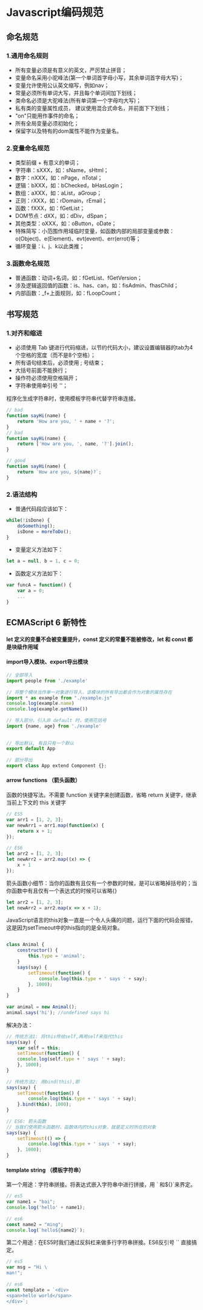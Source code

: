 
# Javascript编码规范

## 命名规范

### 1.通用命名规则

* 所有变量必须是有意义的英文，严厉禁止拼音；</br>
* 变量命名采用小驼峰法(第一个单词首字母小写，其余单词首字母大写)；</br>
* 变量允许使用公认英文缩写，例如nav；</br>
* 常量必须所有单词大写，并且每个单词间加下划线；</br>
* 类命名必须是大驼峰法(所有单词第一个字母均大写)；</br>
* 私有类的变量属性成员， 建议使用混合式命名，并前面下下划线；</br>
* "on"只能用作事件的命名；</br>
* 所有全局变量必须初始化；</br>
* 保留字以及特有的dom属性不能作为变量名。</br>

### 2.变量命名规范

* 类型前缀 + 有意义的单词；</br>
* 字符串：sXXX，如：sName，sHtml；</br>
* 数字：nXXX，如：nPage，nTotal；</br>
* 逻辑：bXXX，如：bChecked，bHasLogin；</br>
* 数组：aXXX，如：aList，aGroup；</br>
* 正则：rXXX，如：rDomain，rEmail；</br>
* 函数：fXXX，如：fGetList；</br>
* DOM节点：dXX，如：dDiv，dSpan；</br>
* 其他类型：oXXX，如：oButton，oDate；</br>
* 特殊简写：小范围作用域临时变量，如函数内部的局部变量或参数：o(Object)、e(Element)、evt(event)、err(errot)等；</br>
* 循环变量：i、j、k以此类推；</br>

### 3.函数命名规范

* 普通函数：动词+名词，如：fGetList、fGetVersion；</br>
* 涉及逻辑返回值的函数：is、has、can，如：fisAdmin、fhasChild；</br>
* 内部函数：_f+上面规则，如：fLoopCount；</br>


## 书写规范
### 1.对齐和缩进
* 必须使用 Tab 键进行代码缩进，以节约代码大小，建议设置编辑器的tab为4个空格的宽度（而不是8个空格）；</br>
* 所有语句结束后，必须使用 ; 号结束；</br>
* 大括号前面不能换行；</br>
* 操作符必须使用空格隔开；</br>
* 字符串使用单引号 ''；</br>

程序化生成字符串时，使用模板字符串代替字符串连接。
``` javascript
// bad
function sayHi(name) {
    return 'How are you, ' + name + '?';
}
// bad
function sayHi(name) {
    return ['How are you, ', name, '?'].join();
}

// good
function sayHi(name) {
    return `How are you, ${name}?`;
}
```
### 2.语法结构
* 普通代码段应该如下：
``` javascript
while(!isDone) {
    doSomething();
    isDone = moreToDo();
}
```
* 变量定义方法如下：
``` javascript
let a = null, b = 1, c = 0;
```

* 函数定义方法如下：
``` javascript
var funcA = function() {
    var a = 0;
    ...
}
```

## ECMAScript 6 新特性

#### let 定义的变量不会被变量提升，const 定义的常量不能被修改，let 和 const 都是块级作用域

#### import导入模块、export导出模块
```javascript
// 全部导入
import people from './example'
 
// 将整个模块当作单一对象进行导入，该模块的所有导出都会作为对象的属性存在
import * as example from "./example.js"
console.log(example.name)
console.log(example.getName())
 
// 导入部分，引入非 default 时，使用花括号
import {name, age} from './example'
 
 
// 导出默认, 有且只有一个默认
export default App
 
// 部分导出
export class App extend Component {};
```
#### arrow functions （箭头函数）


函数的快捷写法。不需要 function 关键字来创建函数，省略 return 关键字，继承当前上下文的 this 关键字
```javascript
// ES5
var arr1 = [1, 2, 3];
var newArr1 = arr1.map(function(x) {
    return x + 1;
});
 
// ES6
let arr2 = [1, 2, 3];
let newArr2 = arr2.map((x) => {
    x + 1
});
```
箭头函数小细节：当你的函数有且仅有一个参数的时候，是可以省略掉括号的；当你函数中有且仅有一个表达式的时候可以省略{}
```javascript
let arr2 = [1, 2, 3];
let newArr2 = arr2.map(x => x + 1);
```
JavaScript语言的this对象一直是一个令人头痛的问题，运行下面的代码会报错，这是因为setTimeout中的this指向的是全局对象。
```javascript

class Animal {
    constructor() {
        this.type = 'animal';
    }
    says(say) {
        setTimeout(function() {
            console.log(this.type + ' says ' + say);
        }, 1000);
    }
}
 
var animal = new Animal();
animal.says('hi'); //undefined says hi

```
解决办法：
```javascript
// 传统方法1: 将this传给self,再用self来指代this
says(say) {
    var self = this;
    setTimeout(function() {
    console.log(self.type + ' says ' + say);
    }, 1000);
}
 
// 传统方法2: 用bind(this),即
says(say) {
    setTimeout(function() {
        console.log(this.type + ' says ' + say);
    }.bind(this), 1000);
}
 
// ES6: 箭头函数
// 当我们使用箭头函数时，函数体内的this对象，就是定义时所在的对象
says(say) {
    setTimeout(() => {
        console.log(this.type + ' says ' + say);
    }, 1000);
}
```

#### template string （模板字符串）
第一个用途：字符串拼接。将表达式嵌入字符串中进行拼接，用 \` 和${}`来界定。

```javascript
// es5
var name1 = "bai";
console.log('hello' + name1);
 
// es6
const name2 = "ming";
console.log(`hello${name2}`);

```

第二个用途：在ES5时我们通过反斜杠来做多行字符串拼接。ES6反引号 `` 直接搞定。

```javascript
// es5
var msg = "Hi \
man!";
 
// es6
const template = `<div>
<span>hello world</span>
</div>`;
```


